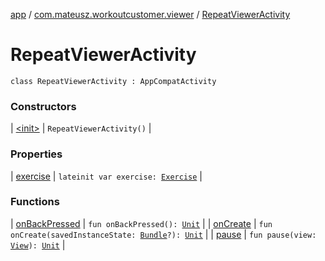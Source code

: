 [app](../../index.md) / [com.mateusz.workoutcustomer.viewer](../index.md) / [RepeatViewerActivity](./index.md)

# RepeatViewerActivity

`class RepeatViewerActivity : AppCompatActivity`

### Constructors

| [&lt;init&gt;](-init-.md) | `RepeatViewerActivity()` |

### Properties

| [exercise](exercise.md) | `lateinit var exercise: `[`Exercise`](../../com.mateusz.workoutcustomer.database/-exercise/index.md) |

### Functions

| [onBackPressed](on-back-pressed.md) | `fun onBackPressed(): `[`Unit`](https://kotlinlang.org/api/latest/jvm/stdlib/kotlin/-unit/index.html) |
| [onCreate](on-create.md) | `fun onCreate(savedInstanceState: `[`Bundle`](https://developer.android.com/reference/android/os/Bundle.html)`?): `[`Unit`](https://kotlinlang.org/api/latest/jvm/stdlib/kotlin/-unit/index.html) |
| [pause](pause.md) | `fun pause(view: `[`View`](https://developer.android.com/reference/android/view/View.html)`): `[`Unit`](https://kotlinlang.org/api/latest/jvm/stdlib/kotlin/-unit/index.html) |

